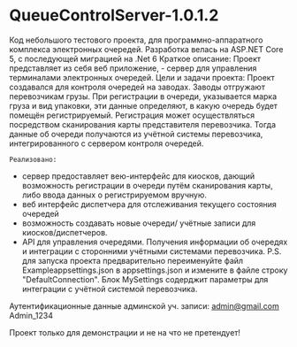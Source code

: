 # QueueControlServer-1.0.1.2
 Код небольшого тестового проекта, для программно-аппаратного комплекса электронных очередей.  Разработка велась на ASP.NET Core 5, c последующей миграцией на  .Net 6 
  Краткое описание: 
  Проект представляет из себя веб приложение, - сервер для управления терминалами электронных очередей. 
Цели и задачи проекта: 
Проект создавался для контроля очередей на заводах. Заводы отгружают перевозчикам грузы. При регистрации в очереди, указывается марка груза и вид упаковки, эти данные определяют, в какую очередь будет помещён регистрируемый. 
Регистрация может осуществляться посредством сканирования карты представителя перевозчика. Тогда данные об очереди получаются из учётной системы перевозчика, интегрированного с сервером контроля очередей.   

    Реализовано:  
 - сервер предоставляет вею-интерфейс для киосков, дающий возможность регистрации в очереди путём сканирования карты, либо ввода данных о регистрируемом вручную.
- веб интерфейс диспетчера для отслеживания текущего состояния очередей
- возможность создавать новые очереди/ учётные записи для киосков/диспетчеров. 
- API для управления очередями. Получения информации об очередях и интеграции с сторонними учётными системами перевозчика. 
P.S.  для запуска проекта  предварительно переименуйте файл Exampleappsettings.json в appsettings.json и измените в файле строку "DefaultConnection". 
Блок MySettings содерджит параметры для интеграции с учётной системой перевозчика.

Аутентификационные  данные админской уч. записи:
admin@gmail.com
Admin_1234


Проект только для демонстрации и не на что не претендует! 


 
